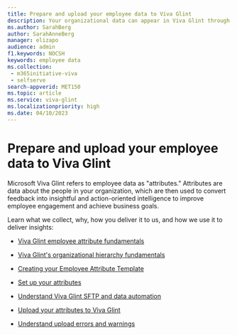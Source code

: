 ```yaml
---
title: Prepare and upload your employee data to Viva Glint
description: Your organizational data can appear in Viva Glint through Microsoft Entra ID or by uploading a .csv file.
ms.author: SarahBerg
author: SarahAnneBerg
manager: elizapo
audience: admin
f1.keywords: NOCSH
keywords: employee data
ms.collection: 
 - m365initiative-viva
 - selfserve
search-appverid: MET150
ms.topic: article
ms.service: viva-glint
ms.localizationpriority: high
ms.date: 04/10/2023
---
```


# Prepare and upload your employee data to Viva Glint

Microsoft Viva Glint refers to employee data as "attributes." Attributes are data about the people in your organization, which are then used to convert feedback into insightful and action-oriented intelligence to improve employee engagement and achieve business goals.

Learn what we collect, why, how you deliver it to us, and how we use it to deliver insights:

- [Viva Glint employee attribute fundamentals](https://go.microsoft.com/fwlink/?linkid=2230738)

- [Viva Glint's organizational hierarchy fundamentals](https://go.microsoft.com/fwlink/?linkid=2230861)

- [Creating your Employee Attribute Template](https://go.microsoft.com/fwlink/?linkid=2230862)

- [Set up your attributes](https://go.microsoft.com/fwlink/?linkid=2247991)

- [Understand Viva Glint SFTP and data automation](https://go.microsoft.com/fwlink/?linkid=2247429)

- [Upload your attributes to Viva Glint](https://go.microsoft.com/fwlink/?linkid=2230742)

- [Understand upload errors and warnings](https://go.microsoft.com/fwlink/?linkid=2230863)
